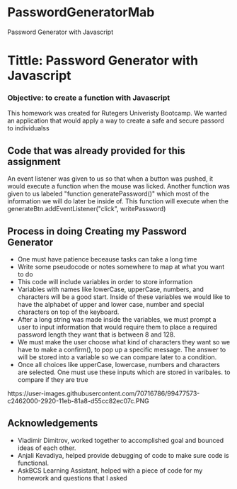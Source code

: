 # PasswordGeneratorMab
Password Generator with Javascript

<h1>Tittle: Password Generator with Javascript</h1>

<h3>Objective: to create a function with Javascript</h3>
 This homework was created for Rutegers Univeristy Bootcamp. We wanted<br>
an application that would apply a way to create a safe and secure passord<br>
to individualss


<h2> Code that was already provided for this assignment</h2>
<p> An event listener was given to us so that when a button was pushed, it would execute a function when the mouse was licked. Another function was given to us labeled "function generatePassword()" which most of the information we will do later be inside of. This function will execute when the generateBtn.addEventListener("click", writePassword) 
</p>



<h2>Process in doing Creating my Password Generator</h2>
<ul>
    <li> One must have patience beceause tasks can take a long time</li>
    <li> Write some pseudocode or notes somewhere to map at what you want to do</li>
    <li> This code will include variables in order to store information</li>
    <li> Variables with names like lowerCase, upperCase, numbers, and characters will be a good start. Inside of these variables we would like to have the alphabet of upper and lower case, number and special characters on top of the keyboard.</li>
    <li> After a long string was made inside the variables, we must prompt a user to input information that would require them to place a required password length they want that is between 8 and 128.</li>
    <li>We must make the user choose what kind of characters they want so we have to make a confirm(), to pop up a specific message. The answer to will be stored into a variable so we can compare later to a condition.
    <li>Once all choices like upperCase, lowercase, numbers and characters are selected. One must use these inputs which are stored in varibales. to compare if they are true </li>
    
</ul>    
https://user-images.githubusercontent.com/70716786/99477573-c2462000-2920-11eb-81a8-d55cc82ec07c.PNG


 <h2>Acknowledgements</h2>
    <ul> 
        <li>Vladimir Dimitrov, worked together to accomplished goal and bounced ideas of each other. </li>
        <li>Anjali Kevadiya, helped provide debugging of code to make sure code is functional.</li>
        <li>AskBCS Learning Assistant, helped with a piece of code for my homework and questions that I asked</li>
    </ul>    

